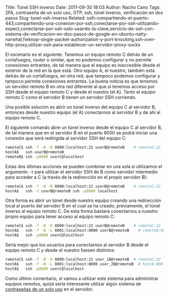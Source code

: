Title: Túnel SSH inverso
Date: 2011-09-30 18:03
Author: Nacho Cano
Tags: 2FA, contraseña de un solo uso, OTP, ssh, túnel inverso, verificación en dos pasos
Slug: tunel-ssh-inverso
Related: sslh-compartiendo-el-puerto-443,compartiendo-una-conexion-por-ssh,conectarse-por-ssh-utilizando-expect,conectarse-por-ssh-solo-usando-la-clave,servicio-de-ssh-con-sistema-de-verificacion-en-dos-pasos-de-google-en-ubuntu-natty-narwhal,fwknop-single-packet-authorization-y-port-knocking,ssh-over-http-proxy,utilizar-ssh-para-establecer-un-servidor-proxy-socks

El escenario es el siguiente. Tenemos un equipo remoto C detrás de un
cortafuegos, _router_ o similar, que no podemos configurar y no permite
conexiones entrantes, de tal manera que el equipo es inaccesible desde
el exterior de la red en la que está. Otro equipo A, el nuestro, también
está detrás de un cortafuegos, en otra red, que tampoco podemos
configurar y tampoco permite conexiones entrantes. La buena noticia es
que tenemos un servidor remoto B en otra red diferente al que sí tenemos
acceso por SSH desde el equipo remoto C y desde el nuestro (el A). Tanto
el equipo remoto C como el servidor B tienen un servidor SSH corriendo.

Una posible solución es abrir un túnel inverso del equipo C al servidor
B, entonces desde nuestro equipo (el A) conectarnos al servidor B y de
ahí al equipo remoto C.

El siguiente comando abre un túnel inverso desde el equipo C al servidor
B, de tal manera que en el servidor B en el puerto 8000 se podrá iniciar
una conexión que será redirigida al servidor SSH del equipo C:

```bash
remoteC$ ssh -f -N -R 8000:localhost:22 userB@remoteB    # remoteC:22    --->    remoteB:8000
hostA$   ssh userB@remoteB
remoteB$ ssh -p8000 userC@localhost
```

Estas dos últimas acciones se pueden combinar en una sola si utilizamos
el argumento `-t` para utilizar el servidor SSH de B como servidor
intermedio para acceder a C (a través de la redirección en el propio
servidor B):

```bash
remoteC$ ssh -f -N -R 8000:localhost:22 userB@remoteB    # remoteC:22    --->    remoteB:8000
hostA$   ssh -t userB@remoteB ssh -p8000 localhost
```

Otra forma es abrir un túnel desde nuestro equipo creando una
redirección local al puerto del servidor B en el cual se ha creado,
previamente, el túnel inverso al equipo remoto C. De esta forma bastará
conectarnos a nuestro propio equipo para tener acceso al equipo remoto
C:

```bash
remoteC$ ssh -f -N -R 8000:localhost:22 userB@remoteB    # remoteC:22    --->    remoteB:8000
hostA$   ssh -f -N -L 8001:localhost:8000 userB@remoteB    # remoteB:8000  --->    hostA:8001
hostA$   ssh -p8000 userC@localhost
```

Sería mejor que los usuarios para conectarnos al servidor B desde el
equipo remoto C y desde el nuestro fuesen distintos:

```bash
remoteC$ ssh -f -N -R 8000:localhost:22 user_1B@remoteB  # remoteC:22    --->    remoteB:8000
hostA$   ssh -f -N -L 8001:localhost:8000 user_2B@remoteB  # hostA:8001    < --    remoteB:8000
hostA$   ssh -p8000 userC@localhost
```

Como último comentario, si vamos a utilizar este sistema para
administrar equipos remotos, quizá sería interesante utilizar algún
sistema de [contraseñas de un solo uso][] en el servidor.

  [contraseñas de un solo uso]: {filename}/admin/servicio-de-ssh-con-sistema-de-verificacion-en-dos-pasos-de-google-en-ubuntu-natty-narwhal.md
    "contraseñas de un solo uso"
